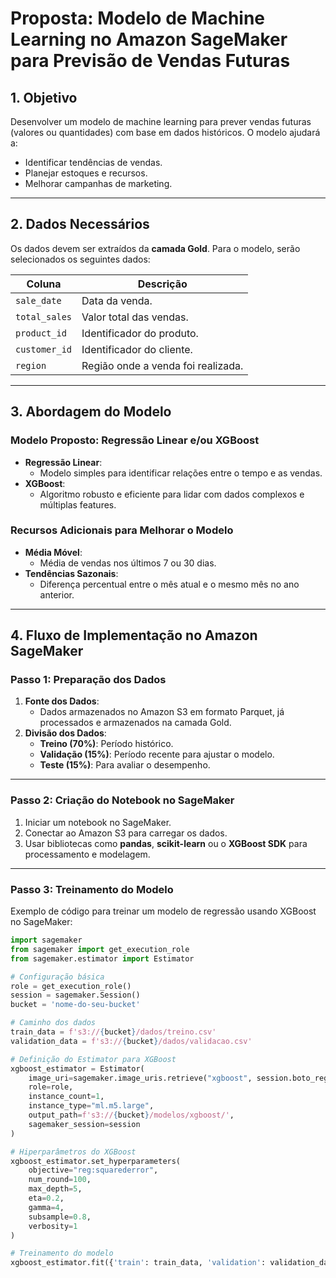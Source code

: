 # Proposta: Modelo de Machine Learning no Amazon SageMaker para Previsão de Vendas Futuras

## **1. Objetivo**

Desenvolver um modelo de machine learning para prever vendas futuras (valores ou quantidades) com base em dados históricos. O modelo ajudará a:
- Identificar tendências de vendas.
- Planejar estoques e recursos.
- Melhorar campanhas de marketing.

---

## **2. Dados Necessários**

Os dados devem ser extraídos da **camada Gold**. Para o modelo, serão selecionados os seguintes dados:

| **Coluna**      | **Descrição**                                   |
|------------------|-----------------------------------------------|
| `sale_date`      | Data da venda.                                |
| `total_sales`    | Valor total das vendas.                       |
| `product_id`     | Identificador do produto.                     |
| `customer_id`    | Identificador do cliente.                     |
| `region`         | Região onde a venda foi realizada.            |

---

## **3. Abordagem do Modelo**

### **Modelo Proposto: Regressão Linear e/ou XGBoost**
- **Regressão Linear**:
  - Modelo simples para identificar relações entre o tempo e as vendas.
- **XGBoost**:
  - Algoritmo robusto e eficiente para lidar com dados complexos e múltiplas features.

### **Recursos Adicionais para Melhorar o Modelo**
- **Média Móvel**:
  - Média de vendas nos últimos 7 ou 30 dias.
- **Tendências Sazonais**:
  - Diferença percentual entre o mês atual e o mesmo mês no ano anterior.

---

## **4. Fluxo de Implementação no Amazon SageMaker**

### **Passo 1: Preparação dos Dados**
1. **Fonte dos Dados**:
   - Dados armazenados no Amazon S3 em formato Parquet, já processados e armazenados na camada Gold.
2. **Divisão dos Dados**:
   - **Treino (70%)**: Período histórico.
   - **Validação (15%)**: Período recente para ajustar o modelo.
   - **Teste (15%)**: Para avaliar o desempenho.

---

### **Passo 2: Criação do Notebook no SageMaker**
1. Iniciar um notebook no SageMaker.
2. Conectar ao Amazon S3 para carregar os dados.
3. Usar bibliotecas como **pandas**, **scikit-learn** ou o **XGBoost SDK** para processamento e modelagem.

---

### **Passo 3: Treinamento do Modelo**

Exemplo de código para treinar um modelo de regressão usando XGBoost no SageMaker:

```python
import sagemaker
from sagemaker import get_execution_role
from sagemaker.estimator import Estimator

# Configuração básica
role = get_execution_role()
session = sagemaker.Session()
bucket = 'nome-do-seu-bucket'

# Caminho dos dados
train_data = f's3://{bucket}/dados/treino.csv'
validation_data = f's3://{bucket}/dados/validacao.csv'

# Definição do Estimator para XGBoost
xgboost_estimator = Estimator(
    image_uri=sagemaker.image_uris.retrieve("xgboost", session.boto_region_name, "1.5-1"),
    role=role,
    instance_count=1,
    instance_type="ml.m5.large",
    output_path=f's3://{bucket}/modelos/xgboost/',
    sagemaker_session=session
)

# Hiperparâmetros do XGBoost
xgboost_estimator.set_hyperparameters(
    objective="reg:squarederror",
    num_round=100,
    max_depth=5,
    eta=0.2,
    gamma=4,
    subsample=0.8,
    verbosity=1
)

# Treinamento do modelo
xgboost_estimator.fit({'train': train_data, 'validation': validation_data})
